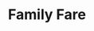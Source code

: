 ---
title: "Family Fare"
url: /durham/family-fare-durham-chapel-hill-boulevard-2/
shop: convenience
---